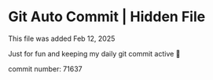 # Git Auto Commit | Hidden File

This file was added Feb 12, 2025

Just for fun and keeping my daily git commit active 🤪

commit number: 71637
